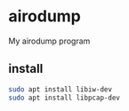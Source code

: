 # airodump
My airodump program

## install
```sh
sudo apt install libiw-dev
sudo apt install libpcap-dev
```